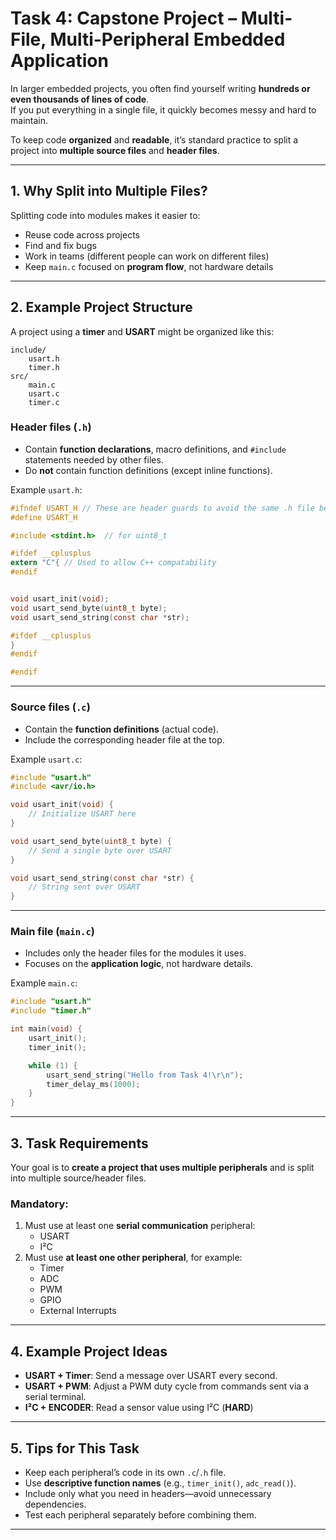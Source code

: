 # Task 4: Capstone Project – Multi-File, Multi-Peripheral Embedded Application

In larger embedded projects, you often find yourself writing **hundreds or even thousands of lines of code**.  
If you put everything in a single file, it quickly becomes messy and hard to maintain.  

To keep code **organized** and **readable**, it’s standard practice to split a project into **multiple source files** and **header files**.

---

## 1. Why Split into Multiple Files?

Splitting code into modules makes it easier to:
- Reuse code across projects
- Find and fix bugs
- Work in teams (different people can work on different files)
- Keep `main.c` focused on **program flow**, not hardware details

---

## 2. Example Project Structure

A project using a **timer** and **USART** might be organized like this:

```
include/
    usart.h
    timer.h
src/
    main.c
    usart.c
    timer.c
```

### **Header files (`.h`)**
- Contain **function declarations**, macro definitions, and `#include` statements needed by other files.
- Do **not** contain function definitions (except inline functions).

Example `usart.h`:
```c
#ifndef USART_H // These are header guards to avoid the same .h file being include multiple times
#define USART_H

#include <stdint.h>  // for uint8_t

#ifdef __cplusplus
extern "C"{ // Used to allow C++ compatability
#endif


void usart_init(void);
void usart_send_byte(uint8_t byte);
void usart_send_string(const char *str);

#ifdef __cplusplus
}
#endif

#endif
```

---

### **Source files (`.c`)**
- Contain the **function definitions** (actual code).
- Include the corresponding header file at the top.

Example `usart.c`:
```c
#include "usart.h"
#include <avr/io.h>

void usart_init(void) {
    // Initialize USART here
}

void usart_send_byte(uint8_t byte) {
    // Send a single byte over USART
}

void usart_send_string(const char *str) {
    // String sent over USART
}
```

---

### **Main file (`main.c`)**
- Includes only the header files for the modules it uses.
- Focuses on the **application logic**, not hardware details.

Example `main.c`:
```c
#include "usart.h"
#include "timer.h"

int main(void) {
    usart_init();
    timer_init();

    while (1) {
        usart_send_string("Hello from Task 4!\r\n");
        timer_delay_ms(1000);
    }
}
```

---

## 3. Task Requirements

Your goal is to **create a project that uses multiple peripherals** and is split into multiple source/header files.

### **Mandatory:**
1. Must use at least one **serial communication** peripheral:
   - USART
   - I²C
2. Must use **at least one other peripheral**, for example:
   - Timer
   - ADC
   - PWM
   - GPIO
   - External Interrupts

---

## 4. Example Project Ideas
- **USART + Timer**: Send a message over USART every second.
- **USART + PWM**: Adjust a PWM duty cycle from commands sent via a serial terminal. 
- **I²C + ENCODER**: Read a sensor value using I²C (**HARD**)

---

## 5. Tips for This Task
- Keep each peripheral’s code in its own `.c`/`.h` file.
- Use **descriptive function names** (e.g., `timer_init()`, `adc_read()`).
- Include only what you need in headers—avoid unnecessary dependencies.
- Test each peripheral separately before combining them.

---
